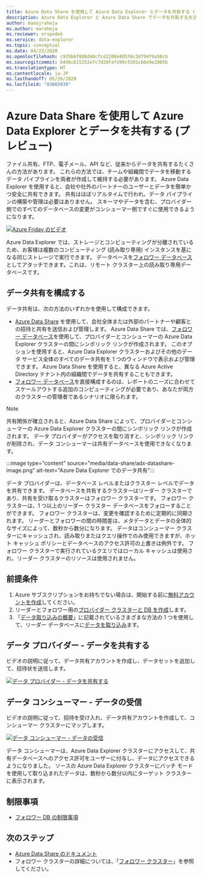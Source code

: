 ```yaml
---
title: Azure Data Share を使用して Azure Data Explorer とデータを共有する (プレビュー)
description: Azure Data Explorer と Azure Data Share でデータを共有する方法について説明します。
author: manojraheja
ms.author: maraheja
ms.reviewer: orspodek
ms.service: data-explorer
ms.topic: conceptual
ms.date: 04/23/2020
ms.openlocfilehash: c935b6f888d40cfcd2208e8857dc3d794f9a50cb
ms.sourcegitcommit: b4d6c615252e7c7d20fafd99c5501cb0e9e2085b
ms.translationtype: HT
ms.contentlocale: ja-JP
ms.lasthandoff: 05/26/2020
ms.locfileid: "83865930"
---
```

# <a name="use-azure-data-share-to-share-data-with-azure-data-explorer-preview"></a>Azure Data Share を使用して Azure Data Explorer とデータを共有する (プレビュー)

ファイル共有、FTP、電子メール、API など、従来からデータを共有するたくさんの方法があります。 これらの方法では、チームや組織間でデータを移動するデータ パイプラインを両者が作成して維持する必要があります。 Azure Data Explorer を使用すると、会社や社外のパートナーのユーザーとデータを簡単かつ安全に共有できます。 共有はほぼリアルタイムで行われ、データ パイプラインの構築や管理は必要はありません。 スキーマやデータを含む、プロバイダー側でのすべてのデータベースの変更がコンシューマー側ですぐに使用できるようになります。

[![Azure Friday のビデオ](https://img.youtube.com/vi/Q3MJv90PegE/0.jpg)](https://www.youtube.com/watch?v=Q3MJv90PegE?&autoplay=1)

Azure Data Explorer では、ストレージとコンピューティングが分離されているため、お客様は複数のコンピューティング (読み取り専用) インスタンスを基になる同じストレージで実行できます。 データベースを[フォロワー データベース](follower.md)としてアタッチできます。これは、リモート クラスター上の読み取り専用データベースです。

## <a name="configure-data-sharing"></a>データ共有を構成する 

データ共有は、次の方法のいずれかを使用して構成できます。

* [Azure Data Share](/azure/data-share/) を使用して、会社全体または外部のパートナーや顧客との招待と共有を送信および管理します。 Azure Data Share では、[フォロワー データベース](follower.md)を使用して、プロバイダーとコンシューマーの Azure Data Explorer クラスターの間にシンボリック リンクが作成されます。 このオプションを使用すると、Azure Data Explorer クラスターおよびその他のデータ サービス全体のすべてのデータ共有を 1 つのウィンドウで表示および管理できます。 Azure Data Share を使用すると、異なる Azure Active Directory テナント内の組織間でデータを共有することもできます。
* [フォロワー データベース](follower.md)を直接構成するのは、レポートのニーズに合わせてスケールアウトする追加のコンピューティングが必要であり、あなたが両方のクラスターの管理者であるシナリオに限られます。

> [!Note] 
> 共有関係が確立されると、Azure Data Share によって、プロバイダーとコンシューマーの Azure Data Explorer クラスターの間にシンボリック リンクが作成されます。 データ プロバイダーがアクセスを取り消すと、シンボリック リンクが削除され、データ コンシューマーは共有データベースを使用できなくなります。

:::image type="content" source="media/data-share/adx-datashare-image.png" alt-text="Azure Data Explorer でのデータ共有":::

データ プロバイダーは、データベース レベルまたはクラスター レベルでデータを共有できます。 データベースを共有するクラスターはリーダー クラスターであり、共有を受け取るクラスターはフォロワー クラスターです。 フォロワー クラスターは、1 つ以上のリーダー クラスター データベースをフォローすることができます。 フォロワー クラスターは、変更を確認するために定期的に同期されます。 リーダーとフォロワーの間の時間差は、メタデータとデータの全体的なサイズによって、数秒から数分になります。 データはコンシューマー クラスターにキャッシュされ、読み取りまたはクエリ操作でのみ使用できますが、ホット キャッシュ ポリシーとデータベースのアクセス許可の上書きは例外です。 フォロワー クラスターで実行されているクエリではローカル キャッシュは使用され、リーダー クラスターのリソースは使用されません。

## <a name="prerequisites"></a>前提条件

1. Azure サブスクリプションをお持ちでない場合は、開始する前に[無料アカウントを作成](https://azure.microsoft.com/free/)してください。
1. リーダーとフォロワー用の[プロバイダー クラスターと DB を作成](create-cluster-database-portal.md)します。
1. 「[データ取り込みの概要](ingest-data-overview.md)」に記載されているさまざまな方法の 1 つを使用して、リーダー データベースに[データを取り込み](ingest-sample-data.md)ます。

## <a name="data-provider---share-data"></a>データ プロバイダー - データを共有する

ビデオの説明に従って、データ共有アカウントを作成し、データセットを追加して、招待状を送信します。

[![データ プロバイダー - データを共有する](https://img.youtube.com/vi/QmsTnr90_5o/0.jpg)](https://youtu.be/QmsTnr90_5o?&autoplay=1)

## <a name="data-consumer---receive-data"></a>データ コンシューマー - データの受信

ビデオの説明に従って、招待を受け入れ、データ共有アカウントを作成して、コンシューマー クラスターにマップします。

[![データ コンシューマー - データの受信](https://img.youtube.com/vi/vBq6iFaCpdA/0.jpg)](https://youtu.be/vBq6iFaCpdA?&autoplay=1)

データ コンシューマーは、Azure Data Explorer クラスターにアクセスして、共有データベースへのアクセス許可をユーザーに付与し、データにアクセスできるようになりました。 ソースの Azure Data Explorer クラスターにバッチ モードを使用して取り込まれたデータは、数秒から数分以内にターゲット クラスターに表示されます。

## <a name="limitations"></a>制限事項

* [フォロワー DB の制限事項](follower.md#limitations)

## <a name="next-steps"></a>次のステップ

* [Azure Data Share のドキュメント](/azure/data-share/)
* フォロワー クラスターの詳細については、「[フォロワー クラスター](follower.md)」を参照してください。
